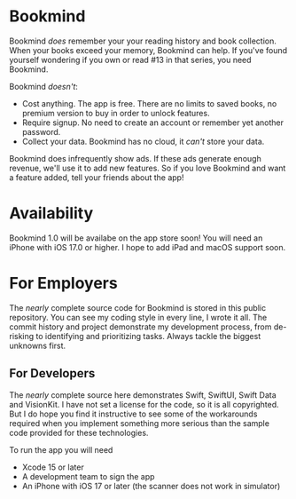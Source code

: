 # Bookmind

Bookmind *does* remember your your reading history and book collection. When your books exceed your memory, Bookmind can help. If you've found yourself wondering if you own or read #13 in that series, you need Bookmind.

Bookmind *doesn't*:
- Cost anything. The app is free. There are no limits to saved books, no premium version to buy in order to unlock features.
- Require signup. No need to create an account or remember yet another password. 
- Collect your data. Bookmind has no cloud, it *can't* store your data. 

Bookmind does infrequently show ads. If these ads generate enough revenue, we'll use it to add new features. So if you love Bookmind and want a feature added, tell your friends about the app!

# Availability

Bookmind 1.0 will be availabe on the app store soon! You will need an iPhone with iOS 17.0 or higher. I hope to add iPad and macOS support soon.

# For Employers

The *nearly* complete source code for Bookmind is stored in this public repository. You can see my coding style in every line, I wrote it all. The commit history and project demonstrate my development process, from de-risking to identifying and prioritizing tasks. Always tackle the biggest unknowns first.

## For Developers

The *nearly* complete source here demonstrates Swift, SwiftUI, Swift Data and VisionKit. I have not set a license for the code, so it is all copyrighted. But I do hope you find it instructive to see some of the workarounds required when you implement something more serious than the sample code provided for these technologies.

To run the app you will need
- Xcode 15 or later
- A development team to sign the app
- An iPhone with iOS 17 or later (the scanner does not work in simulator)
